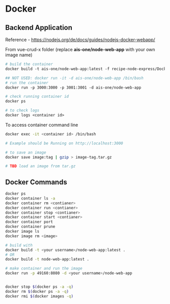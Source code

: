 # Docker

## Backend Application

Reference - https://nodejs.org/de/docs/guides/nodejs-docker-webapp/

From vue-crud-x folder (replace **ais-one/node-web-app** with your own image name)

```Dockerfile
# build the container
docker build -t ais-one/node-web-app:latest -f recipe-node-express/Dockerfile . 

## NOT USED: docker run -it -d ais-one/node-web-app /bin/bash
# run the container
docker run -p 3000:3000 -p 3001:3001 -d ais-one/node-web-app

# check running container id
docker ps

# to check logs
docker logs <container id>
```

To access container command line

```bash
docker exec -it <container id> /bin/bash

# Example should be Running on http://localhost:3000
```

```bash
# to save an image
docker save image:tag | gzip > image-tag.tar.gz

# TBD load an image from tar.gz
```


## Docker Commands
```bash
docker ps
docker container ls -a
docker container rm <contianer>
docker container run <contianer>
docker container stop <contianer>
docker container start <contianer>
docker container port
docker container prune
docker image ls
docker image rm <image>

# build with
docker build -t <your username>/node-web-app:latest .
# OR
docker build -t node-web-app:latest .

# make container and run the image
docker run -p 49160:8080 -d <your username>/node-web-app


docker stop $(docker ps -a -q)
docker rm $(docker ps -a -q)
docker rmi $(docker images -q)
```
